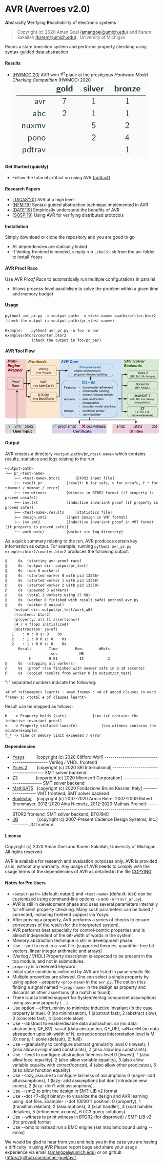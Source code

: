 # AVR (Averroes v2.0) 

**A**bstractly **V**erifying **R**eachability of electronic systems

> Copyright (c) 2020  Aman Goel [(amangoel@umich.edu)](amangoel@umich.edu)  and  Karem Sakallah [(karem@umich.edu)](karem@umich.edu) , University of Michigan

Reads a state transition system and performs property checking  using syntax-guided data abstraction

#### Results
- [[HWMCC'20](http://fmv.jku.at/hwmcc20/)] AVR won *1<sup>st</sup>* place at the prestigious *Hardware Model Checking Competition* (HWMCC) 2020
![Image of AVR medals](hwmcc2020_medals.png)


#### Get Started (quickly)
- Follow the tutorial artifact on using AVR [[artifact](https://zenodo.org/record/3677545#.Xw5iAHVKhhE)] 

#### Research Papers
- [[TACAS'20](https://link.springer.com/chapter/10.1007%2F978-3-030-45190-5_23)] AVR at a high level
- [[NFM'19](https://link.springer.com/chapter/10.1007/978-3-030-20652-9_11)]   Syntax-guided abstraction technique implemented in AVR
- [[DATE'19](https://ieeexplore.ieee.org/document/8715289)]  Empirically understand the benefits of AVR
- [[SOSP'19](https://dl.acm.org/doi/10.1145/3341301.3359651)]  Using AVR for verifying distributed protocols

#### Installation
Simply download or clone the repository and you are good to go
- All dependencies are statically linked
- If Verilog frontend is needed, simply run ```` ./build.sh ```` from the avr folder to install [Yosys](https://github.com/YosysHQ/yosys)

#### AVR Proof Race
Use AVR *Proof Race* to automatically run multiple configurations in parallel
- Allows process-level parallelism to solve the problem within a given time and memory budget

#### Usage
	python3 avr_pr.py -o <output-path> -n <test-name> <path>/<file>.btor2
	(check the output in <output-path>/pr_<test-name>)
	 
	Example:	python3 avr_pr.py -o foo -n bar examples/btor2/counter.btor2
				(check the output in foo/pr_bar)

#### AVR Tool Flow
![Image of AVR toolflow](avr_toolflow.png)


#### Output
AVR creates a directory ```<output-path>```/pr_```<test-name>``` which contains results, statistics and logs relating to the run

````
<output-path>
└── pr_<test-name>
    ├── <test-name>.btor2		[BTOR2 input file]
    ├── result.pr			[result: h for safe, v for unsafe, f_* for timeout / memout / error]
    ├── cex.witness			[witness in BTOR2 format (if property is proved unsafe)]
    ├── inv.txt				[inductive invariant proof (if property is proved safe)]
    ├── <test-name>.results		[statistics file]
    ├── design.smt2			[input design in VMT format]
    ├── inv.smt2			[inductive invariant proof in VMT format (if property is proved safe)]
    └── work_w<i>/			[worker <i> log directory]
````
As a quick summary relating to the run, AVR produces certain key information as output.
	For example, running ```python3 avr_pr.py examples/btor2/counter.btor2``` produces the following output:
````
@     0s  (starting avr proof race)
@     0s  (output dir: output/pr_test)
@     0s  (max 5 workers)
@     0s  (started worker 0 with pid 13366)
@     0s  (started worker 1 with pid 13368)
@     0s  (started worker 2 with pid 13370)
@     0s  (spawned 3 workers)
@     0s  (total 3 workers using 37 MB)
@     0s  (worker 0 finished with result safe) python3 avr.py
@     0s  (worker 0 output)
	(output dir: output/pr_test/work_w0)
	(frontend: btor2)
	(property: all (1 assertions))
	(4 / 4 flops initialized)
	(abstraction: sa+uf)
   1	: 0	: 0 s: 0    0s                  
   2	: 1	: 0 0 s: 0    0s                  
   2	: 1	: 0 0 s: 0    0s                  
      Result        Time        Mem.       #Refs           
                     sec          MB                       
           h        0.01          15           2
@     0s  (stopping all workers)
@     0s  (proof race finished with answer safe in 0.19 seconds)
@     0s  (copied results from worker 0 in output/pr_test)
````
":" separated numbers indicate the following:

```<# of refinements learnt> : <max frame> : <# of added clauses in each frame> s: <total # of clauses learnt>```

Result can be mapped as follows:
````
h	-> Property holds (safe)			[inv.txt contains the inductive invariant proof]
v	-> Property violated (unsafe)			[cex.witness contains the counterexample]
f_*	-> Time or memory limit exceeded / error 
````

#### Dependencies
- [Yosys](https://github.com/YosysHQ/yosys) &nbsp;&nbsp;&nbsp;&nbsp;&nbsp;&nbsp;&nbsp;&nbsp; [copyright (c) 2020 Clifford Wolf] 
--------------------------------------------- Verilog / VHDL frontend
- [Yices 2](https://github.com/SRI-CSL/yices2)  &nbsp;&nbsp;&nbsp;&nbsp;&nbsp;&nbsp; [copyright (c) 2020 SRI International] 
--------------------------------------- SMT solver backend
- [Z3](https://github.com/Z3Prover/z3)  &nbsp;&nbsp;&nbsp;&nbsp;&nbsp;&nbsp;&nbsp;&nbsp;&nbsp;&nbsp;&nbsp;&nbsp;&nbsp; [copyright (c) 2020 Microsoft Corporation] 
--------------------------------- SMT solver backend
- [MathSAT5](http://mathsat.fbk.eu/)  &nbsp; [copyright (c) 2020 Fondazione Bruno Kessler, Italy] 
------------------- VMT frontend, SMT solver backend
- [Boolector](https://github.com/Boolector/boolector)  &nbsp;&nbsp; [copyright (c) 2007-2020 Armin Biere, 2007-2009 Robert Brummayer, 2012-2020 Aina Niemetz, 2012-2020 Mathias Preiner] 
--------------------------------------------------------------------------- BTOR2 frontend, SMT solver backend, BTORMC
- [JG](https://www.cadence.com/content/cadence-www/global/en_US/home/tools/system-design-and-verification/formal-and-static-verification/jasper-gold-verification-platform.html)  &nbsp;&nbsp;&nbsp;&nbsp;&nbsp;&nbsp;&nbsp;&nbsp;&nbsp;&nbsp;&nbsp;&nbsp;&nbsp;&nbsp; [copyright (c) 2007-Present Cadence Design Systems, Inc.] 
-------- JG frontend

#### License
Copyright (c) 2020  Aman Goel and Karem Sakallah, University of Michigan. All rights reserved.

AVR is available for research and evaluation purposes only. 
AVR is provided as is, without any warranty.
Any usage of AVR needs to comply with the usage terms of the dependencies of AVR as detailed in the file [COPYING](https://github.com/aman-goel/avr/blob/hwmcc19/COPYING). 

#### Notes for Pro Users
- ```<output-path>``` (default: output) and ```<test-name>``` (default: test) can be customized using command-line options ```-o``` and ```-n``` in ```avr_pr.py```).
- AVR is still in development phase and uses several parameters internally for efficient property checking. Many such parameters can be tuned / corrected, including frontend support via Yosys.
- After proving a property, AVR performs a series of checks to ensure correctness of the result (for the interpreted system).
- AVR performs best especially for control-centric properties and is almost independent of the bit-width of words in the system.
- Memory abstraction technique is still in development phase.
- Use --vmt to read in a .vmt file.
	[supported theories: quantifier-free bit-vectors, linear integer arithmetic and arrays]
- [Verilog / VHDL] Property description is expected to be present in the top module, and not in submodules.
- ```property``` is a reserved keyword.
- Initial state conditions collected by AVR are listed in parse.results file.
- Multiple properties are allowed. One can select a single property by using option --property ```<prop-name>``` in the ```avr.py```. The option tries finding a signal named ```*<prop-name>``` in the design as property and discards all other assertions (if a match is found).
- There is also limited support for SystemVerilog concurrent assumptions using assume property ( .. ).
- Use option --effort_mininv to minimize inductive invariant (in the case property is true).
        0 (no minimization), 1 (abstract fast), 2 (abstract slow), 3 (concrete fast), 4 (concrete slow)
- Use --abstract to enable/disable data abstraction.
 	   sa (no data abstraction, QF_BV), sa+uf (data abstraction, QF_UF), 
 	   saN+ecM (no data abstraction upto bit-width of N, 
 	            extract/concat interpretation level is M [0: none, 1: some (default), 2: full])
- Use --granularity to configure abstract granularity level
       0 (lowest), 1 (also allow sv-inp mixed constraints), 2 (also allow inp constraints).
- Use --level to configure abstraction fineness level
       0 (lowest), 1 (also allow local equality), 2 (also allow variable equality), 3 (also allow variable equality with extract/concat),
      4 (also allow other predicates), 5 (also allow function equality).
- Use --lazy_assume to configure laziness of assumptions
       0 (eager- add all assumptions), 1 (lazy- add assumptions but don't introduce new cones), 2 (lazy- don't add assumptions).
- Use --smt2 to print the design in SMT-LIB v2 format
- Use --dot <7-digit binary> to visualize the design and AVR learning using .dot files. Example- --dot 1000011
      position: 0 (property), 1 (transition relation), 2 (assumptions), 3 (xcat handler), 4 (xcat handler detailed), 
                5 (refinement axioms), 6 (IC3 query solutions).
- Use --witness to print witness in BTOR2 (for disproved) / SMT-LIB v2 (for proved) format
- Use --bmc to instead run a BMC engine (set max bmc bound using --kmax)

We would be glad to hear from you and help you in the case you are having a difficulty in using AVR
Please report bugs and share your usage experience via email  [(amangoel@umich.edu)](amangoel@umich.edu) or on github [(https://github.com/aman-goel/avr)](https://github.com/aman-goel/avr)
